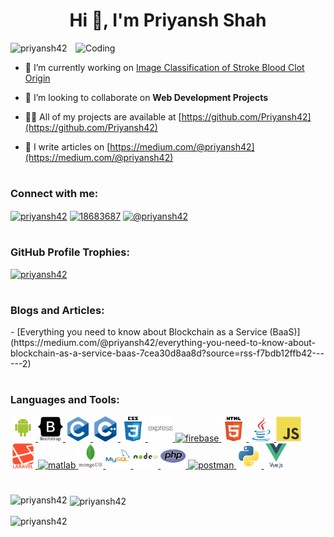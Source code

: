 <h1 align="center">Hi 👋, I'm Priyansh Shah</h1>

<img align="right" alt="Coding" width="400" src="http://octodex.github.com/images/daftpunktocat-guy.gif">

<p align="left"> <img src="https://komarev.com/ghpvc/?username=priyansh42&label=Profile%20views&color=0e75b6&style=flat" alt="priyansh42" /> </p>

- 🔭 I’m currently working on [Image Classification of Stroke Blood Clot Origin](https://github.com/Priyansh42/Stroke-Blood-Clot-Classification)

- 👯 I’m looking to collaborate on **Web Development Projects**

- 👨‍💻 All of my projects are available at [https://github.com/Priyansh42](https://github.com/Priyansh42)

- 📝 I write articles on [https://medium.com/@priyansh42](https://medium.com/@priyansh42)

#
<h3 align="left">Connect with me:</h3>
<p align="left">
<a href="https://linkedin.com/in/priyansh42" target="blank"><img align="center" src="https://raw.githubusercontent.com/rahuldkjain/github-profile-readme-generator/master/src/images/icons/Social/linked-in-alt.svg" alt="priyansh42" height="30" width="40" /></a>
<a href="https://stackoverflow.com/users/18683687" target="blank"><img align="center" src="https://raw.githubusercontent.com/rahuldkjain/github-profile-readme-generator/master/src/images/icons/Social/stack-overflow.svg" alt="18683687" height="30" width="40" /></a>
<a href="https://medium.com/@priyansh42" target="blank"><img align="center" src="https://raw.githubusercontent.com/rahuldkjain/github-profile-readme-generator/master/src/images/icons/Social/medium.svg" alt="@priyansh42" height="30" width="40" /></a>
</p>

#
<h3 align="left">GitHub Profile Trophies:</h3>
<p align="left"> <a href="https://github.com/ryo-ma/github-profile-trophy"><img src="https://github-profile-trophy.vercel.app/?username=priyansh42&theme=darkhub&row=2&column=4" alt="priyansh42" /></a> </p>

#
<h3 align="left">Blogs and Articles:</h3>
<!-- BLOG-POST-LIST:START -->
- [Everything you need to know about Blockchain as a Service &lpar;BaaS&rpar;](https://medium.com/@priyansh42/everything-you-need-to-know-about-blockchain-as-a-service-baas-7cea30d8aa8d?source=rss-f7bdb12ffb42------2)
<!-- BLOG-POST-LIST:END -->

#
<h3 align="left">Languages and Tools:</h3>
<p align="left"> <a href="https://developer.android.com" target="_blank" rel="noreferrer"> <img src="https://raw.githubusercontent.com/devicons/devicon/master/icons/android/android-original-wordmark.svg" alt="android" width="40" height="40"/> </a> <a href="https://getbootstrap.com" target="_blank" rel="noreferrer"> <img src="https://raw.githubusercontent.com/devicons/devicon/master/icons/bootstrap/bootstrap-plain-wordmark.svg" alt="bootstrap" width="40" height="40"/> </a> <a href="https://www.cprogramming.com/" target="_blank" rel="noreferrer"> <img src="https://raw.githubusercontent.com/devicons/devicon/master/icons/c/c-original.svg" alt="c" width="40" height="40"/> </a> <a href="https://www.w3schools.com/cpp/" target="_blank" rel="noreferrer"> <img src="https://raw.githubusercontent.com/devicons/devicon/master/icons/cplusplus/cplusplus-original.svg" alt="cplusplus" width="40" height="40"/> </a> <a href="https://www.w3schools.com/css/" target="_blank" rel="noreferrer"> <img src="https://raw.githubusercontent.com/devicons/devicon/master/icons/css3/css3-original-wordmark.svg" alt="css3" width="40" height="40"/> </a> <a href="https://expressjs.com" target="_blank" rel="noreferrer"> <img src="https://raw.githubusercontent.com/devicons/devicon/master/icons/express/express-original-wordmark.svg" alt="express" width="40" height="40"/> </a> <a href="https://firebase.google.com/" target="_blank" rel="noreferrer"> <img src="https://www.vectorlogo.zone/logos/firebase/firebase-icon.svg" alt="firebase" width="40" height="40"/> </a> <a href="https://www.w3.org/html/" target="_blank" rel="noreferrer"> <img src="https://raw.githubusercontent.com/devicons/devicon/master/icons/html5/html5-original-wordmark.svg" alt="html5" width="40" height="40"/> </a> <a href="https://www.java.com" target="_blank" rel="noreferrer"> <img src="https://raw.githubusercontent.com/devicons/devicon/master/icons/java/java-original.svg" alt="java" width="40" height="40"/> </a> <a href="https://developer.mozilla.org/en-US/docs/Web/JavaScript" target="_blank" rel="noreferrer"> <img src="https://raw.githubusercontent.com/devicons/devicon/master/icons/javascript/javascript-original.svg" alt="javascript" width="40" height="40"/> </a> <a href="https://laravel.com/" target="_blank" rel="noreferrer"> <img src="https://raw.githubusercontent.com/devicons/devicon/master/icons/laravel/laravel-plain-wordmark.svg" alt="laravel" width="40" height="40"/> </a> <a href="https://www.mathworks.com/" target="_blank" rel="noreferrer"> <img src="https://upload.wikimedia.org/wikipedia/commons/2/21/Matlab_Logo.png" alt="matlab" width="40" height="40"/> </a> <a href="https://www.mongodb.com/" target="_blank" rel="noreferrer"> <img src="https://raw.githubusercontent.com/devicons/devicon/master/icons/mongodb/mongodb-original-wordmark.svg" alt="mongodb" width="40" height="40"/> </a> <a href="https://www.mysql.com/" target="_blank" rel="noreferrer"> <img src="https://raw.githubusercontent.com/devicons/devicon/master/icons/mysql/mysql-original-wordmark.svg" alt="mysql" width="40" height="40"/> </a> <a href="https://nodejs.org" target="_blank" rel="noreferrer"> <img src="https://raw.githubusercontent.com/devicons/devicon/master/icons/nodejs/nodejs-original-wordmark.svg" alt="nodejs" width="40" height="40"/> </a> <a href="https://www.php.net" target="_blank" rel="noreferrer"> <img src="https://raw.githubusercontent.com/devicons/devicon/master/icons/php/php-original.svg" alt="php" width="40" height="40"/> </a> <a href="https://postman.com" target="_blank" rel="noreferrer"> <img src="https://www.vectorlogo.zone/logos/getpostman/getpostman-icon.svg" alt="postman" width="40" height="40"/> </a> <a href="https://www.python.org" target="_blank" rel="noreferrer"> <img src="https://raw.githubusercontent.com/devicons/devicon/master/icons/python/python-original.svg" alt="python" width="40" height="40"/> </a> <a href="https://vuejs.org/" target="_blank" rel="noreferrer"> <img src="https://raw.githubusercontent.com/devicons/devicon/master/icons/vuejs/vuejs-original-wordmark.svg" alt="vuejs" width="40" height="40"/> </a> </p>

#
<p><img align="left" src="https://github-readme-stats.vercel.app/api/top-langs?username=priyansh42&theme=nightowl&show_icons=true&locale=en&layout=compact" alt="priyansh42" /></p>
<p>&nbsp;<img align="center" src="https://github-readme-stats.vercel.app/api?username=priyansh42&theme=nightowl&show_icons=true&locale=en" alt="priyansh42" /></p>
<p><img align="center" src="https://github-readme-streak-stats.herokuapp.com/?user=priyansh42&theme=nightowl&" alt="priyansh42" /></p>
